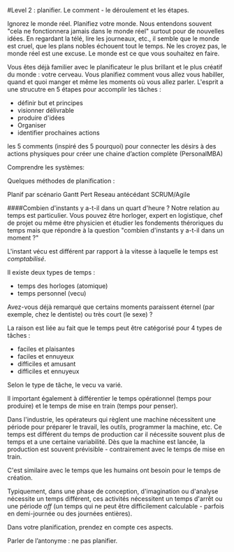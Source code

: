 #Level 2 : planifier. 
Le comment - le déroulement et les étapes.  

Ignorez le monde réel. Planifiez votre monde. 
Nous entendons souvent "cela ne fonctionnera jamais dans le monde réel" surtout pour de nouvelles idées. En regardant la télé, lire les journeaux, etc., il semble que le monde est cruel, que les plans nobles échouent tout le temps. Ne les croyez pas, le monde réel est une excuse. Le monde est ce que vous souhaitez en faire. 


Vous êtes déjà familier avec le planificateur le plus brillant et le plus créatif du monde : votre cerveau. 
Vous planifiez comment vous allez vous habiller, quand et quoi manger et même les moments où vous allez parler. L'esprit a une strucutre en 5 étapes pour accomplir les tâches : 

- définir but et principes
- visionner délivrable
- produire d'idées
- Organiser
- identifier prochaines actions 


les 5 comments (inspiré des 5 pourquoi) pour connecter les désirs à des actions physiques pour créer une chaine d’action complète (PersonalMBA)


Comprendre les systèmes: 


Quelques méthodes de planification : 
 
Planif par scénario 
Gantt
Pert
Reseau antécédant
SCRUM/Agile 

####Combien d'instants y a-t-il dans un quart d'heure ? 
Notre relation au temps est particulier. Vous pouvez être horloger, expert en logistique, chef de projet ou même être physicien et étudier les fondements théroriques du temps mais que répondre à la question "combien d'instants y a-t-il dans un moment ?"

L'instant vécu est différent par rapport à la vitesse à laquelle le temps est _comptabilisé_. 

Il existe deux types de temps : 

- temps des horloges (atomique)
- temps personnel (vecu) 


Avez-vous déjà remarqué que certains moments paraissent éternel (par exemple, chez le dentiste) ou très court (le sexe) ? 

La raison est liée au fait que le temps peut être catégorisé pour 4 types de tâches : 

- faciles et plaisantes
- faciles et ennuyeux
- difficiles et amusant
- difficiles et ennuyeux 

Selon le type de tâche, le vecu va varié. 

Il important également à différentier le temps opérationnel (temps pour produire) et le temps de mise en train (temps pour penser). 

Dans l'industrie, les opérateurs qui règlent une machine nécessitent une période pour préparer le travail, les outils, programmer la machine, etc. Ce temps est différent du temps de production car il nécessite souvent plus de temps et a une certaine variabilité. 
Dès que la machine est lancée, la production est souvent prévisible - contrairement avec le temps de mise en train. 

C'est similaire avec le temps que les humains ont besoin pour le temps de création. 

Typiquement, dans une phase de conception, d'imagination ou d'analyse nécessite un temps différent, ces activités nécessitent un temps d'arrêt ou une période _off_ (un temps qui ne peut être difficilement calculable - parfois en demi-journée ou des journées entières). 

Dans votre planification, prendez en compte ces aspects. 








Parler de l’antonyme : ne pas planifier.

